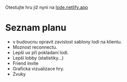 Otestujte hru již nyní na [lode.netlify.app](http://lode.netlify.app)
# Seznam planu
* v budoucnu opravit zavislost sablony lodi na klientu.
* Moznost reconnectu.
* Lepší ux při pokladaní lodi.
* Lepší lobby (statistiky...)
* Friend invite
* Graficka vizualizace hry.
* Zvuky
